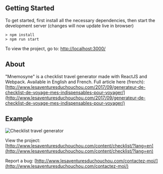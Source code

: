 ## Getting Started

To get started, first install all the necessary dependencies, then start the development server (changes will now update live in browser)
```
> npm install
> npm run start
```

To view the project, go to: [http://localhost:3000/](http://localhost:3000/)

## About

"Mnemosyne" is a checklist travel generator made with ReactJS and Webpack. Available in English and French.
Full article here (french): [http://www.lesaventuresduchouchou.com/2017/09/generateur-de-checklist-de-voyage-mes-indispensables-pour-voyager/](http://www.lesaventuresduchouchou.com/2017/09/generateur-de-checklist-de-voyage-mes-indispensables-pour-voyager/)

## Example

![Checklist travel generator](http://www.lesaventuresduchouchou.com/wp-content/uploads/2017/09/screen-1.jpg)

View the project:
[http://www.lesaventuresduchouchou.com/content/checklist/?lang=en](http://www.lesaventuresduchouchou.com/content/checklist/?lang=en)


Report a bug:
[http://www.lesaventuresduchouchou.com/contactez-moi/](http://www.lesaventuresduchouchou.com/contactez-moi/)